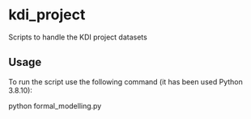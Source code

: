 # kdi_project
Scripts to handle the KDI project datasets

## Usage
To run the script use the following command (it has been used Python 3.8.10):

python formal_modelling.py


